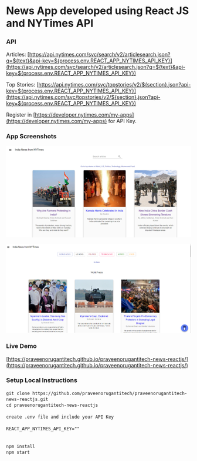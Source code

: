 # News App developed using React JS and NYTimes API

### API

Articles: [https://api.nytimes.com/svc/search/v2/articlesearch.json?q=${text}&api-key=${process.env.REACT_APP_NYTIMES_API_KEY}](https://api.nytimes.com/svc/search/v2/articlesearch.json?q=${text}&api-key=${process.env.REACT_APP_NYTIMES_API_KEY})

Top Stories: [https://api.nytimes.com/svc/topstories/v2/${section}.json?api-key=${process.env.REACT_APP_NYTIMES_API_KEY}](https://api.nytimes.com/svc/topstories/v2/${section}.json?api-key=${process.env.REACT_APP_NYTIMES_API_KEY})

Register in [https://developer.nytimes.com/my-apps](https://developer.nytimes.com/my-apps) for API Key.

### App Screenshots

![screenshot of the app](https://raw.githubusercontent.com/praveenorugantitech/praveenorugantitech-news-reactjs/master/src/images/screenshot1.PNG)

![screenshot of the app](https://raw.githubusercontent.com/praveenorugantitech/praveenorugantitech-news-reactjs/master/src/images/screenshot2.PNG)


### Live Demo

[https://praveenorugantitech.github.io/praveenorugantitech-news-reactjs/](https://praveenorugantitech.github.io/praveenorugantitech-news-reactjs/)


### Setup Local Instructions

```
git clone https://github.com/praveenorugantitech/praveenorugantitech-news-reactjs.git
cd praveenorugantitech-news-reactjs

create .env file and include your API Key

REACT_APP_NYTIMES_API_KEY=""


npm install
npm start

```



